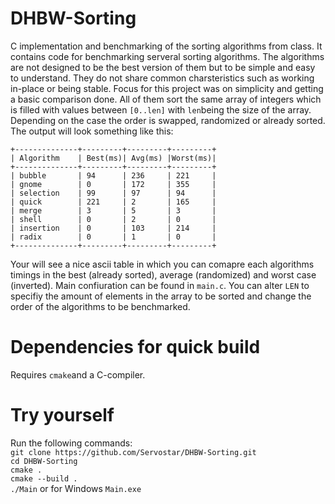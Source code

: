 # DHBW-Sorting
C implementation and benchmarking of the sorting algorithms from class.
It contains code for benchmarking serveral sorting algorithms. The algorithms are not designed to be the best version of them but to be simple and easy to understand. They do not share common charsteristics such as working in-place or being stable. Focus for this project was on simplicity and getting a basic comparison done.
All of them sort the same array of integers which is filled with values between `[0..len]` with `len`being the size of the array. Depending on the case the order is swapped, randomized or already sorted.
The output will look something like this:
```
+--------------+---------+---------+---------+
| Algorithm    | Best(ms)| Avg(ms) |Worst(ms)|
+--------------+---------+---------+---------+
| bubble       | 94      | 236     | 221     |
| gnome        | 0       | 172     | 355     |
| selection    | 99      | 97      | 94      |
| quick        | 221     | 2       | 165     |
| merge        | 3       | 5       | 3       |
| shell        | 0       | 2       | 0       |
| insertion    | 0       | 103     | 214     |
| radix        | 0       | 1       | 0       |
+--------------+---------+---------+---------+
```
Your will see a nice ascii table in which you can comapre each algorithms timings in the best (already sorted), average (randomized) and worst case (inverted).
Main confiuration can be found in `main.c`. You can alter `LEN` to specifiy the amount of elements in the array to be sorted and change the order of the algorithms to be benchmarked.
# Dependencies for quick build
Requires `cmake`and a C-compiler.
# Try yourself
Run the following commands:<br>
`git clone https://github.com/Servostar/DHBW-Sorting.git`<br>
`cd DHBW-Sorting`<br>
`cmake .`<br>
`cmake --build .`<br>
`./Main` or for Windows `Main.exe`
